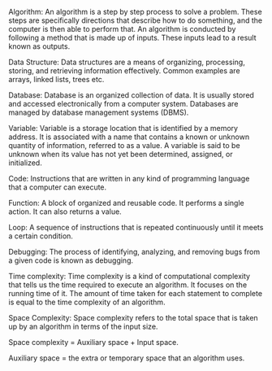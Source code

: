 Algorithm: An algorithm is a step by step process to solve a problem. These steps are specifically directions that describe how to do something, and the computer is then able to perform that. An algorithm is conducted by following a method that is made up of inputs. These inputs lead to a result known as outputs. 

Data Structure: Data structures are a means of organizing, processing, storing, and retrieving information effectively. Common examples are arrays, linked lists, trees etc. 
 
Database: Database is an organized collection of data. It is usually stored and accessed electronically from a computer system. Databases are managed by database management systems (DBMS).

Variable: Variable is a storage location that is identified by a memory address. It is associated with a name that contains a known or unknown quantity of information, referred to as a value. A variable is said to be unknown when its value has not yet been determined, assigned, or initialized. 

Code: Instructions that are written in any kind of programming language that a computer can execute.

Function: A block of organized and reusable code. It performs a single action. It can also returns a value.

Loop: A sequence of instructions that is repeated continuously until it meets a certain condition.

Debugging: The process of identifying, analyzing, and removing bugs from a given code is known as debugging.

Time complexity: Time complexity is a kind of computational complexity that tells us the time required to execute an algorithm. It focuses on the running time of it. The amount of time taken for each statement to complete is equal to the time complexity of an algorithm.

Space Complexity: Space complexity refers to the total space that is taken up by an algorithm in terms of the input size. 

Space complexity = Auxiliary space + Input space.

Auxiliary space = the extra or temporary space that an algorithm uses. 


